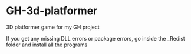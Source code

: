 # GH-3d-platformer
3D platformer game for my GH project

If you get any missing DLL errors or package errors, go inside the _Redist folder and install all the programs
